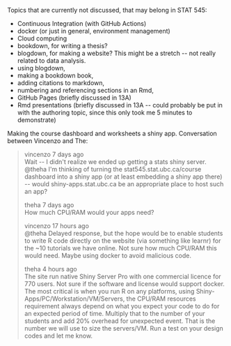 Topics that are currently not discussed, that may belong in STAT 545:

- Continuous Integration (with GitHub Actions)
- docker (or just in general, environment management)
- Cloud computing
- bookdown, for writing a thesis?
- blogdown, for making a website? This might be a stretch -- not really related to data analysis.
- using blogdown, 
- making a bookdown book, 
- adding citations to markdown, 
- numbering and referencing sections in an Rmd, 
- GitHub Pages (briefly discussed in 13A)
- Rmd presentations (briefly discussed in 13A -- could probably be put in with the authoring topic, since this only took me 5 minutes to demonstrate)

Making the course dashboard and worksheets a shiny app. Conversation between Vincenzo and The:


> vincenzo  7 days ago   
> Wait -- I didn't realize we ended up getting a stats shiny server. @theha I'm thinking of turning the stat545.stat.ubc.ca/course dashboard into a shiny app (or at least embedding a shiny app there) -- would shiny-apps.stat.ubc.ca be an appropriate place to host such an app?   
>    
> theha  7 days ago   
> How much CPU/RAM would your apps need?   
> 
> vincenzo  17 hours ago   
> @theha Delayed response, but the hope would be to enable students to write R code directly on the website (via something like learnr) for the ~10 tutorials we have online. Not sure how much CPU/RAM this would need. Maybe using docker to avoid malicious code.   
>
> theha  4 hours ago   
> The site run native Shiny Server Pro with one commercial licence for 770 users. Not sure if the software and license would support docker.   
> The most critical is when you run R on any platforms,  using Shiny-Apps/PC/Workstation/VM/Servers, the CPU/RAM resources requirement always depend on what you expect your code to do for an expected period of time. Multiply that to the number of your students and add 20% overhead for unexpected event. That is the number we will use to size the servers/VM.  Run a test on your design codes and let me know.   
